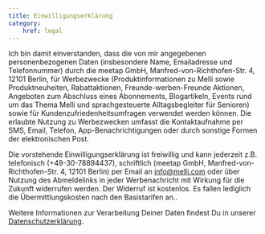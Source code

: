 ```yaml
---
title: Einwilligungserklärung
category:
    href: legal
---
```


Ich bin damit einverstanden, dass die von mir angegebenen personenbezogenen Daten (insbesondere Name, Emailadresse und Telefonnummer) durch die meetap GmbH, Manfred-von-Richthofen-Str. 4, 12101 Berlin, für Werbezwecke (Produktinformationen zu Melli sowie Produktneuheiten, Rabattaktionen, Freunde-werben-Freunde Aktionen, Angeboten zum Abschluss eines Abonnements, Blogartikeln, Events rund um das Thema Melli und sprachgesteuerte Alltagsbegleiter für Senioren) sowie für Kundenzufriedenheitsumfragen verwendet werden können. Die erlaubte Nutzung zu Werbezwecken umfasst die Kontaktaufnahme per SMS, Email, Telefon, App-Benachrichtigungen oder durch sonstige Formen der elektronischen Post.

Die vorstehende Einwilligungserklärung ist freiwillig und kann jederzeit z.B. telefonisch (+49-30-78894437), schriftlich (meetap GmbH, Manfred-von-Richthofen-Str. 4, 12101 Berlin) per Email an info@melli.com oder über Nutzung des Abmeldelinks in jeder Werbenachricht mit Wirkung für die Zukunft widerrufen werden. Der Widerruf ist kostenlos. Es fallen lediglich die Übermittlungskosten nach den Basistarifen an..

Weitere Informationen zur Verarbeitung Deiner Daten findest Du in unserer [Datenschutzerklärung](/datenschutz/).